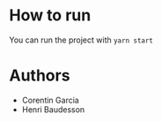 # How to run

You can run the project with `yarn start`

# Authors

- Corentin Garcia
- Henri Baudesson
